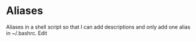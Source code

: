 # Aliases
Aliases in a shell script so that I can add descriptions and only add one alias in ~/.bashrc. Edit